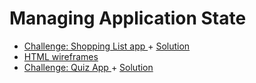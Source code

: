 # Managing Application State

<ul><li><a href="https://github.com/Thinkful-Ed/shopping-list">Challenge: Shopping List app </a> + <a href="https://thinkful-ed.github.io/shopping-list-solution/">Solution</a></li>
<li><a href="http://bradfrost.com/blog/post/html-wireframes/">HTML wireframes</a></li>
<li><a href="https://github.com/Thinkful-Ed/shopping-list">Challenge: Quiz App </a> + <a href="https://thinkful-ed.github.io/quiz_app_example/">Solution</a></li>
</ul>
